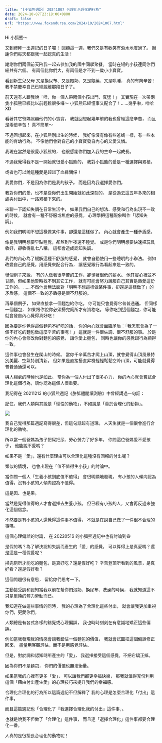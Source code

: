 ```yaml
---
title: "[小狐熊週記] 20241007 合理化合理化的行為"
date: 2024-10-07T23:18:00+0800
draft: false
url: "https://www.foxandursa.com/2024/10/20241007.html"
---
```


Hi 小狐熊～ 

又到禮拜一出週記的日子囉！ 
回顧這一週，我們又是有歡笑有淚水地度過了。 
謝謝你們每天都跟我一起認真的生活！ 

謝謝你們兩個前天陪我一起去參加我的國中同學聚餐。 
當時在場的小孩連同你們總共有六個。 
有兩個比你們大，有兩個是才不到一歲小小寶寶。 

看到新生兒父母 
又是換尿布、又是餵奶、又是餵藥、又是哄睡， 
真的有夠辛苦！ 
我不禁慶幸自己已經脫離那段日子了。 

前天還有人跟我說「哇，你一個人帶兩個小孩出門，真猛！」 
其實現在一次帶兩隻小狐熊已經比以前輕鬆很多囉～ 
小狐熊已經懂事又配合了！……幾乎啦，哈哈XD 

看著其它爸媽照顧他們的小寶寶， 
我就回想起幾年前的我也曾經這麼辛苦， 
而且是兩倍辛苦！ 
真不簡單～ 

不過回想起來，在小狐熊剛出生的時候， 
我好像沒有像有些爸媽一樣，有一些本能的育幼行為。 
不像他們會對自己的小寶寶發自內心的又愛又憐。 

我現在當然是很愛小狐熊的， 
也很感謝你們加入我的生命一起成長。 

不過我覺得我不是一開始就很愛小狐熊的， 
我對小狐熊的愛是一種選擇與累積。 

或者也可以說這種愛是超越了血緣關係！ 

我愛你們，不是因為你們是我的孩子。 
而是因為我選擇愛你們。 

我對你們的愛，也不是從你們出生開始就如此深刻的。 
是從過去這五年多來的相處與付出中，一路累積下來的。 

來聊一下認知失調在日常生活中， 
如果我們自己的想法、感受和行為出現不一致的時候， 
就會有一種不舒服或焦慮的感覺。 
心理學把這種現象叫作「認知失調」。 

例如我們明明不想這樣做某件事，卻還是這樣做了。 
內心就會產生一種矛盾感。


像是我明明想要早點睡覺，卻熬到半夜還不睡覺。 
或是你們明明想要快速把玩具收好，卻收得亂七八糟。 
這都會造成認知失調。 

我們的內心為了緩解這種不舒服的感覺， 
就會自動使用一些聰明的小辦法。 
例如改變自己的感覺，用感覺來配合行為，
讓感覺跟行為看起來是一致的。 

舉個例子來說， 
有的人做著很辛苦的工作，卻領著很低的薪水。 
他其實心裡並不甘願，但如果他暫時找不到其它工作， 
就有可能會努力說服自己其實是熱愛這份工作的。 
……不然他會無法面對「明明不想這樣做某件事，卻還是這樣做了」的矛盾感。 
這個不一致的矛盾感是很不舒服的。 

再舉個例子， 
如果直接拿一個麵包給你吃， 
你可能只會覺得它普普通通。 
但同樣一個麵包， 
如果跟你說你必須掃完廁所才有資格吃。 
等你吃到這個麵包，你可能就會發自內心覺得真好吃！ 

因為要是你覺得這個麵包不好吃的話， 
你的內心就會面臨矛盾：「我怎麼會為了一個不好吃的麵包做這麼辛苦的事呢！」 
這就是一件很失調、很不舒服的事。 
於是你的內心會修改你對麵包的感覺，
讓你愛上麵包，
同時也讓你的感覺跟行為顯得一致。 

這件事也會發生在爬山的時候。 
當你千辛萬苦才爬上山頂，就會覺得山頂風景特別美麗、空氣特別清新。 
但如果是直接搭直昇機輕輕鬆鬆空降山頂，可能就覺得普普通通還可以。 

與人相處的時候也是如此。 
當你為一個人付出了很多心力， 
你的內心就會嘗試合理化這個行為，讓你認為這個人很重要。 

我記得在 20211213 的小狐熊週記《胼胝體閱讀測驗》中曾經講過一句話：

記住，我們人類與其說是「理性的動物」，不如說是「善於合理化的動物」。



![]($https://blogger.googleusercontent.com/img/a/AVvXsEiAfPx0wIF4QyL_ZzjrDj5k8408rDP6n4wZMjA9IPm7zJEcMG5M3ydhu__SO3VvFQS80MZu4LKRmGPPubgvosZUdnaLVsZormVacK1MM4O6qE-PDlPL_OTMa3GDc_sFdWcsGuzDp_o5w1bFmy049HD0_FDDXSULSM1tkbfwu4ZcQRX3HPpjaPcx6ziRSiY)

我自己覺得那篇週記寫得很差，但這句話超有道理。 
人天生就是一個很會進行合理化的動物。 

所以當一個爸媽為孩子把屎把尿、勞心勞力了好多年， 
你問這位爸媽愛不愛孩子， 
他能說不愛嗎？ 

如果不是「愛」，還有什麼理由可以合理化這種沒有回報的付出呢？ 

類似的情境， 
也會出現在「值不值得生小孩」的討論中。 

當你問一個人「生養小孩到底值不值得」 
會很明顯地發現， 
有小孩的人傾向認為值得，沒有小孩的人傾向認為不值得。 

這是因、也是果。 

當然是覺得值得的人才會選擇去生養小孩。 
但已經有小孩的人，又會再反過來強化這個信念。 

不然要是有小孩的人還覺得這件事不值得， 
不就是在說自己做了一件很不合理的事嗎。 

這個心理偏誤的討論， 
在 20220516 的小狐熊週記中也有討論到😆

是假的嗎？為了解決認知失調而產生的「愛」的感覺， 
可以算得上是真愛嗎？還是這是一種假愛呢？ 

掃完廁所才能吃的麵包，是真好吃？還是假好吃？ 
辛苦登頂所看到的風景，是真好看？還是假好看？

這個問題很有意思，
留給你們思考一下。

主動接受調和認知當我以前在幫你們泡奶、換尿布、洗澡的時候， 
我就知道這不只是單純的體力勞動而已。 

我知道在做這些事情的同時， 
我的心理為了合理化這些付出， 
就會讓我更加重視你們，更愛你們。 

人類總是有各式各樣的錯覺或心理偏誤， 
我也時時刻刻在有意識地矯正這些偏誤。 

例如當我發現我的情感會讓我錯估一個麵包的價值， 
我就會試圖把這個偏誤修正回來， 
盡量用客觀評估，而不是用感覺評估。 

但是，對於調和認知時所產生的「愛」， 
我選擇接受這個感覺，不把它矯正掉。 

因為你們不是麵包， 
你們的價值也無法衡量。 

如果當我的心裡有更多「愛」， 
可以讓我們都更幸福快樂， 
那我就值得充份利用這個「藉由付出產生愛」的心理技巧來提升我們的幸福感。 


合理化合理化的行為所以這篇週記不但解釋了 
我的心理是怎麼合理化「付出」這件事， 

而且這篇週記也「合理化了『我選擇合理化我的付出』這件事」。 

也就是說我不但做了「合理化」這件事， 
而且連「選擇合理化」這件事都要合理化一番。 

人真的是很擅長合理化的動物呢！








